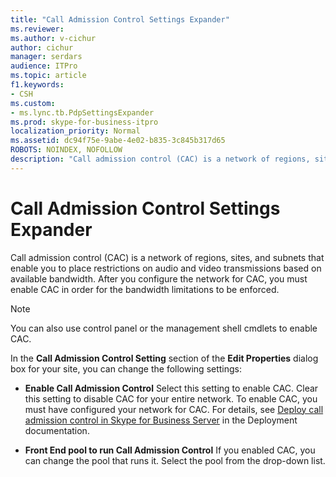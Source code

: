 ```yaml
---
title: "Call Admission Control Settings Expander"
ms.reviewer: 
ms.author: v-cichur
author: cichur
manager: serdars
audience: ITPro
ms.topic: article
f1.keywords:
- CSH
ms.custom:
- ms.lync.tb.PdpSettingsExpander
ms.prod: skype-for-business-itpro
localization_priority: Normal
ms.assetid: dc94f75e-9abe-4e02-b835-3c845b317d65
ROBOTS: NOINDEX, NOFOLLOW
description: "Call admission control (CAC) is a network of regions, sites, and subnets that enable you to place restrictions on audio and video transmissions based on available bandwidth. After you configure the network for CAC, you must enable CAC in order for the bandwidth limitations to be enforced."
---
```


# Call Admission Control Settings Expander
 
Call admission control (CAC) is a network of regions, sites, and subnets that enable you to place restrictions on audio and video transmissions based on available bandwidth. After you configure the network for CAC, you must enable CAC in order for the bandwidth limitations to be enforced. 
  
> [!NOTE]
> You can also use control panel or the management shell cmdlets to enable CAC. 
  
In the **Call Admission Control Setting** section of the **Edit Properties** dialog box for your site, you can change the following settings:
  
- **Enable Call Admission Control** Select this setting to enable CAC. Clear this setting to disable CAC for your entire network. To enable CAC, you must have configured your network for CAC. For details, see [Deploy call admission control in Skype for Business Server](../../../deploy/deploy-enterprise-voice/deploy-call-admission-control.md) in the Deployment documentation.
    
- **Front End pool to run Call Admission Control** If you enabled CAC, you can change the pool that runs it. Select the pool from the drop-down list.
    

